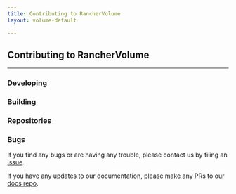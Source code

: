 ```yaml
---
title: Contributing to RancherVolume 
layout: volume-default

---
```


## Contributing to RancherVolume
---

### Developing


### Building


### Repositories


### Bugs

If you find any bugs or are having any trouble, please contact us by filing an [issue](https://github.com/rancher/rancher-volume/issues/new). 

If you have any updates to our documentation, please make any PRs to our [docs repo](https://github.com/rancher/rancher.github.io). 

<br>
<br>